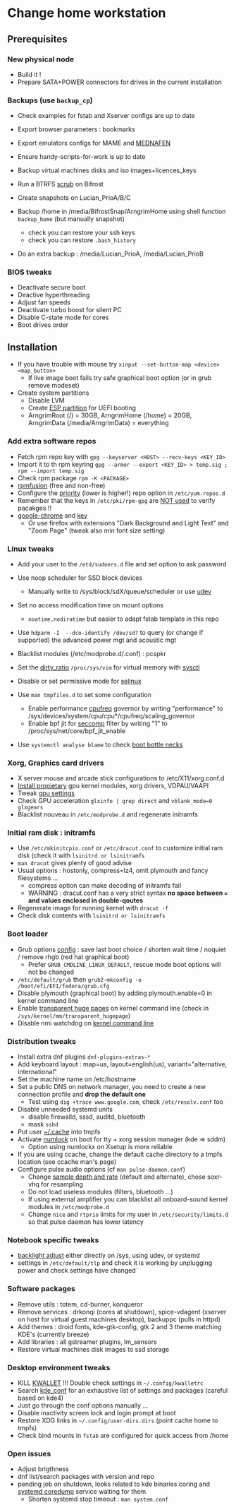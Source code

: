 # Change home workstation

## Prerequisites

### New physical node

* Build it ! 
* Prepare SATA+POWER connectors for drives in the current installation

### Backups (use `backup_cp`)

* Check examples for fstab and Xserver configs are up to date
* Export browser parameters : bookmarks
* Export emulators configs for MAME and [MEDNAFEN][1]
* Ensure handy-scripts-for-work is up to date

* Backup virtual machines disks and iso images+licences_keys
* Run a BTRFS [scrub][5] on Bifrost
* Create snapshots on Lucian_PrioA/B/C
* Backup /home in /media/BifrostSnap/ArngrimHome using shell function `backup_home` (but manually snapshot)
    * check you can restore your ssh keys
    * check you can restore `.bash_history`
* Do an extra backup : /media/Lucian_PrioA, /media/Lucian_PrioB



### BIOS tweaks

* Deactivate secure boot
* Deactive hyperthreading
* Adjust fan speeds
* Deactivate turbo boost for silent PC
* Disable C-state mode for cores
* Boot drives order

## Installation

* If you have trouble with mouse try `xinput --set-button-map <device> <map_button>`
    * If live image boot fails try safe graphical boot option (or in grub remove modeset)
* Create system partitions
    * Disable LVM
    * Create [ESP partition][4] for UEFI booting
    * ArngrimRoot (/) = 30GB, ArngrimHome (/home) = 20GB, ArngrimData (/media/ArngrimData) = everything

### Add extra software repos

* Fetch rpm repo key with `gpg --keyserver <HOST> --recv-keys <KEY_ID>`
* Import it to th rpm keyring `gpg --armor --export <KEY_ID> > temp.sig ; rpm --import temp.sig`
* Check rpm package `rpm -K <PACKAGE>`
* [rpmfusion][10] (free and non-free)
* Configure the [priority][14] (lower is higher!) repo option in `/etc/yum.repos.d`
* Remember that the keys in `/etc/pki/rpm-gpg` are [NOT used][15] to verify pacakges !!
* [google-chrome][11] and [key][12]
  * Or use firefox with extensions "Dark Background and Light Text" and "Zoom Page" (tweak also min font size setting)

### Linux tweaks

* Add your user to the `/etd/sudoers.d` file and set option to ask password
* Use noop scheduler for SSD block devices
    * Manually write to /sys/block/sdX/queue/scheduler or use [udev][2]
* Set no access modification time on mount options
    * `noatime,nodiratime` but easier to adapt fstab template in this repo
* Use `hdparm -I  --dco-identify /dev/sd?` to query (or change if supported) the advanced power mgt and acoustic mgt 
* Blacklist modules (/etc/modprobe.d/<name>.conf) : pcspkr
* Set the [dirty_ratio][7] `/proc/sys/vim` for virtual memory with [sysctl][6]
* Disable or set permissive mode for [selinux][22]
* Use `man tmpfiles.d` to set some configuration
  * Enable performance [cpufreq][26] governor by writing "performance" to /sys/devices/system/cpu/cpu\*/cpufreq/scaling\_governor
  * Enable bpf jit for [seccomp][27] filter by writing "1" to /proc/sys/net/core/bpf\_jit\_enable

* Use `systemctl analyse blame` to check [boot bottle necks][21]

### Xorg, Graphics card drivers

* X server mouse and arcade stick configurations to /etc/X11/xorg.conf.d
* [Install propietary][20] gpu kernel modules, xorg drivers, VDPAU/VAAPI
* Tweak [gpu settings][8]
* Check GPU acceleration `glxinfo | grep direct` and `vblank_mode=0 glxgears`
* Blacklist nouveau in `/etc/modprobe.d` and regenerate initramfs

### Initial ram disk : initramfs

* Use `/etc/mkinitcpio.conf` or `/etc/dracut.conf` to customize initial ram disk (check it with `lsinitrd or lsinitramfs`
* `man dracut` gives plenty of good advise
* Usual options : hostonly, compress=lz4, omit plymouth and fancy filesystems ...
    * compress option can make decoding of initramfs fail
    * WARNING : dracut.conf has a very strict syntax **no space between `=` and values enclosed in double-qoutes**
* Regenerate image for running kernel with `dracut -f`
* Check disk contents with `lsinitrd or lsinitramfs`

### Boot loader

* Grub options [config][3] : save last boot choice / shorten wait time / noquiet / remove rhgb (red hat graphical boot)
    * Prefer `GRUB_CMDLINE_LINUX_DEFAULT`, rescue mode boot options will not be changed
* `/etc/default/grub` then `grub2-mkconfig -o /boot/efi/EFI/fedora/grub.cfg`
* Disable plymouth (graphical boot) by adding plymouth.enable=0 in kernel command line
* Enable [transparent huge pages][23] on kernel command line (check in `/sys/kernel/mm/transparent_hugepage`)
* Disable nmi watchdog on [kernel command line][23]

### Distribution tweaks

* Install extra dnf plugins `dnf-plugins-extras-*`
* Add keyboard layout : map=us, layout=english(us), variant="alternative, international"
* Set the machine name on /etc/hostname
* Set a public DNS on network manager, you need to create a new connection profile and **drop the default one**
    * Test using `dig +trace www.google.com`, check `/etc/resolv.conf` too
* Disable unneeded systemd units 
    * disable firewalld, sssd, auditd, bluetooth
    * mask `sshd`
* Put user [~/.cache][13] into tmpfs
* Activate [numlock][19] on boot for tty + xorg session manager (kde => sddm)
    * Option using numlockx on Xsetup is more reliable
* If you are using ccache, change the default cache directory to a tmpfs location (see ccache man's page)    
* Configure pulse audio options (cf `man pulse-daemon.conf`)
    * Change [sample depth and rate][25] (default and alternate), chose soxr-vhq for resampling
    * Do not load useless modules (filters, bluetooth ...)
    * If using external amplifier you can blacklist all onboard-sound kernel modules in `/etc/modprobe.d`
    * Change `nice` and `rtprio` limits for my user in `/etc/security/limits.d` so that pulse daemon has lower latency

### Notebook specific tweaks

* [backlight adjust][28] either directly on /sys, using udev, or systemd
* settings in `/etc/default/tlp` and check it is working by unplugging power and check settings have changed`

### Software packages

* Remove utils : totem, cd-burner, konqueror 
* Remove services : drkonqi (cores at shutdown), spice-vdagent (xserver on host for virtual guest machines desktop), backuppc (pulls in httpd)
* Add themes : droid fonts, kde-gtk-config, gtk 2 and 3 theme matching KDE's (currently breeze)
* Add libraries : all gstreamer plugins, lm_sensors
* Restore virtual machines disk images to ssd storage

### Desktop environment tweaks

* KILL [KWALLET][16] !!! Double check settings in `~/.config/kwalletrc`
* Search [kde_conf][17] for an exhaustive list of settings and packages (careful based on kde4)
* Just go through the conf options manually ...
* Disable inactivity screen lock and login prompt at boot
* Restore XDG links in `~/.config/user-dirs.dirs` (point cache home to tmpfs)
* Check bind mounts in `fstab` are configured for quick access from /home

### Open issues

* Adjust brigthness
* dnf list/search packages with version and repo
* pending job on shutdown, looks related to kde binaries coring and [systemd coredump][24] service waiting for them
    * Shorten systemd stop timeout : `man system.conf`

[1]: http://forum.fobby.net/index.php?t=msg&goto=2082&
[2]: https://wiki.archlinux.org/index.php/Maximizing_performance#Using_udev_for_one_device_or_HDD.2FSSD_mixed_environment
[3]: https://wiki.archlinux.org/index.php/Kernel_parameters#GRUB
[4]: https://wiki.archlinux.org/index.php/EFI_System_Partition
[5]: https://wiki.archlinux.org/index.php/Btrfs#Scrub
[6]: https://wiki.archlinux.org/index.php/Sysctl#Virtual_memory
[7]: http://lwn.net/Articles/572911/
[8]: https://wiki.archlinux.org/index.php/NVIDIA#NVIDIA_Settings
[9]: https://wiki.archlinux.org/index.php/Systemd#Temporary_files
[10]: http://rpmfusion.org/Configuration
[11]: https://www.google.com/chrome/browser/desktop/index.html
[12]: https://www.google.com/linuxrepositories/
[13]: https://wiki.archlinux.org/index.php/Chromium/Tips_and_tricks#Cache_in_tmpfs
[14]: http://dnf.readthedocs.org/en/latest/conf_ref.html#repo-options
[15]: http://blog.andreas-haerter.com/2012/03/06/rpm-yum-gpg-key-verification-import-deletion-package-signature-check-cheat-sheet
[16]: http://stackoverflow.com/questions/29594260/how-to-disable-kwallet-in-kde-plasma-5/29945946
[17]: ../configuration/kde4_conf
[19]: https://wiki.archlinux.org/index.php/Activating_Numlock_on_Bootup#Extending_getty.40.service
[20]: http://rpmfusion.org/howto/nvidia
[21]: https://freedesktop.org/wiki/software/systemd/optimizations/
[22]: http://fedoraproject.org/wiki/SELinux_FAQ#How_do_I_enable_or_disable_SELinux_.3F 
[23]: http://static.lwn.net/kerneldoc/admin-guide/kernel-parameters.html
[24]: https://github.com/systemd/systemd/issues/2691
[25]: http://r3dux.org/2013/12/how-to-enable-high-quality-audio-in-linux/
[26]: https://wiki.archlinux.org/index.php/CPU_frequency_scaling#Scaling_governors
[27]: https://lwn.net/Articles/656307/
[28]: https://wiki.archlinux.org/index.php/backlight

